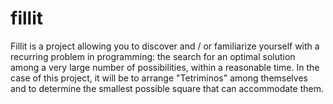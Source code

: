 # fillit

Fillit is a project allowing you to discover and / or familiarize yourself with a recurring problem in programming: the search for an optimal solution among a very large number of possibilities, within a reasonable time. In the case of this project, it will be to arrange "Tetriminos" among themselves and to determine the smallest possible square that can accommodate them.
